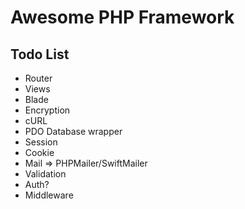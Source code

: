 # Awesome PHP Framework

## Todo List

- Router
- Views
- Blade
- Encryption
- cURL
- PDO Database wrapper
- Session
- Cookie
- Mail => PHPMailer/SwiftMailer
- Validation
- Auth?
- Middleware
